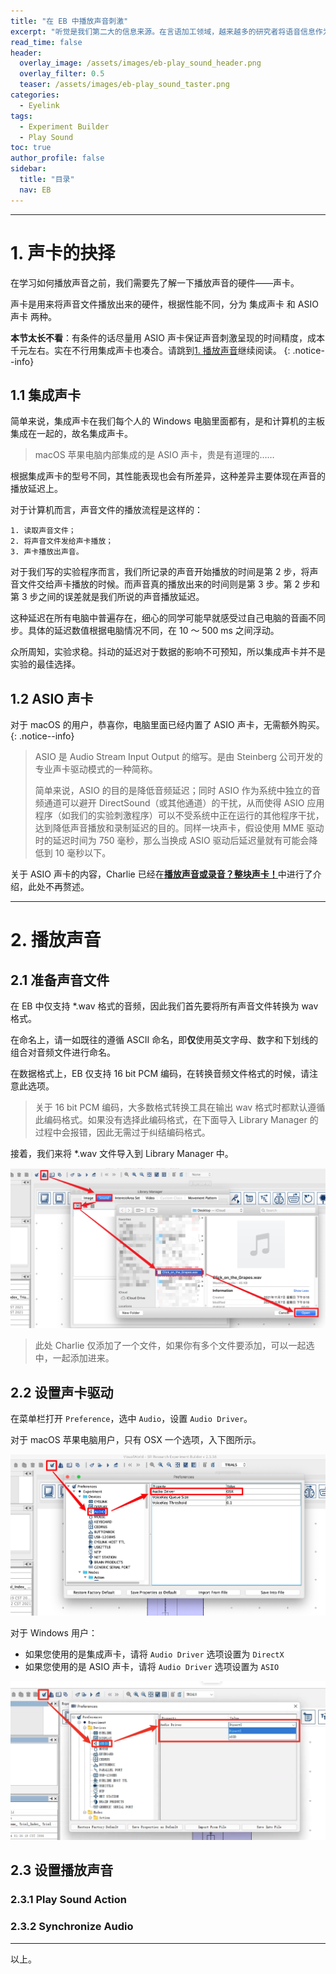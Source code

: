 ```yaml
---
title: "在 EB 中播放声音刺激"
excerpt: "听觉是我们第二大的信息来源。在言语加工领域，越来越多的研究者将语音信息作为刺激手段呈现在自己的实验中。本次我们来看一看如何在 EB 中播放声音。"
read_time: false
header:
  overlay_image: /assets/images/eb-play_sound_header.png
  overlay_filter: 0.5
  teaser: /assets/images/eb-play_sound_taster.png
categories:
  - Eyelink
tags:
  - Experiment Builder
  - Play Sound
toc: true
author_profile: false
sidebar:
  title: "目录"
  nav: EB
---
```


---

# 1. 声卡的抉择

在学习如何播放声音之前，我们需要先了解一下播放声音的硬件——声卡。

声卡是用来将声音文件播放出来的硬件，根据性能不同，分为 集成声卡 和 ASIO声卡 两种。

**本节太长不看**：有条件的话尽量用 ASIO 声卡保证声音刺激呈现的时间精度，成本千元左右。实在不行用集成声卡也凑合。请跳到[<u>1. 播放声音</u>](/eyelink/eb-asio_sound_card/)继续阅读。
{: .notice--info}

## 1.1 集成声卡

简单来说，集成声卡在我们每个人的 Windows 电脑里面都有，是和计算机的主板集成在一起的，故名集成声卡。

> macOS 苹果电脑内部集成的是 ASIO 声卡，贵是有道理的……

根据集成声卡的型号不同，其性能表现也会有所差异，这种差异主要体现在声音的播放延迟上。

对于计算机而言，声音文件的播放流程是这样的：

    1. 读取声音文件；
    2. 将声音文件发给声卡播放；
    3. 声卡播放出声音。

对于我们写的实验程序而言，我们所记录的声音开始播放的时间是第 2 步，将声音文件交给声卡播放的时候。而声音真的播放出来的时间则是第 3 步。第 2 步和第 3 步之间的误差就是我们所说的声音播放延迟。

这种延迟在所有电脑中普遍存在，细心的同学可能早就感受过自己电脑的音画不同步。具体的延迟数值根据电脑情况不同，在 10 ～ 500 ms 之间浮动。

众所周知，实验求稳。抖动的延迟对于数据的影响不可预知，所以集成声卡并不是实验的最佳选择。

## 1.2 ASIO 声卡

对于 macOS 的用户，恭喜你，电脑里面已经内置了 ASIO 声卡，无需额外购买。
{: .notice--info}

> ASIO 是 Audio Stream Input Output 的缩写。是由 Steinberg 公司开发的专业声卡驱动模式的一种简称。
> 
> 简单来说，ASIO 的目的是降低音频延迟；同时 ASIO 作为系统中独立的音频通道可以避开 DirectSound（或其他通道）的干扰，从而使得 ASIO 应用程序（如我们的实验刺激程序）可以不受系统中正在运行的其他程序干扰，达到降低声音播放和录制延迟的目的。同样一块声卡，假设使用 MME 驱动时的延迟时间为 750 毫秒，那么当换成 ASIO 驱动后延迟量就有可能会降低到 10 毫秒以下。

关于 ASIO 声卡的内容，Charlie 已经在[<u>**播放声音或录音？整块声卡！**</u>](/eyelink/eb-asio_sound_card/)中进行了介绍，此处不再赘述。

---

# 2. 播放声音

## 2.1 准备声音文件

在 EB 中仅支持 *.wav 格式的音频，因此我们首先要将所有声音文件转换为 wav 格式。

在命名上，请一如既往的遵循 ASCII 命名，即**仅**使用英文字母、数字和下划线的组合对音频文件进行命名。

在数据格式上，EB 仅支持 16 bit PCM 编码，在转换音频文件格式的时候，请注意此选项。

> 关于 16 bit PCM 编码，大多数格式转换工具在输出 wav 格式时都默认遵循此编码格式。如果没有选择此编码格式，在下面导入 Library Manager 的过程中会报错，因此无需过于纠结编码格式。

接着，我们来将 *.wav 文件导入到 Library Manager 中。

![eb-play_sound-add_wav_file_to_library_manager](/assets/images/eb-play_sound-add_wav_file_to_library_manager.png)

> 此处 Charlie 仅添加了一个文件，如果你有多个文件要添加，可以一起选中，一起添加进来。

## 2.2 设置声卡驱动

在菜单栏打开 `Preference`，选中 `Audio`，设置 `Audio Driver`。

对于 macOS 苹果电脑用户，只有 OSX 一个选项，入下图所示。

![eb-play_sound-config_audio_driver_in_mac](/assets/images/eb-play_sound-config_audio_driver_in_mac.jpg)

对于 Windows 用户：

* 如果您使用的是集成声卡，请将 `Audio Driver` 选项设置为 `DirectX`
* 如果您使用的是 ASIO 声卡，请将 `Audio Driver` 选项设置为 `ASIO`

![eb-play_sound-config_audio_driver_in_win](/assets/images/eb-play_sound-config_audio_driver_in_win.png)

## 2.3 设置播放声音

### 2.3.1 Play Sound Action

### 2.3.2 Synchronize Audio

---

以上。